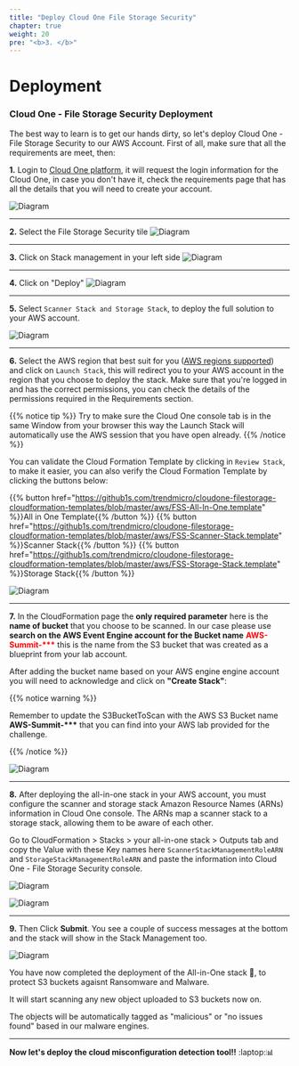 ```yaml
---
title: "Deploy Cloud One File Storage Security"
chapter: true
weight: 20
pre: "<b>3. </b>"
---
```



# Deployment

### Cloud One - File Storage Security Deployment

The best way to learn is to get our hands dirty, so let's deploy Cloud One - File Storage Security to our AWS Account. First of all, make sure that all the requirements are meet, then:

**1.** Login to [Cloud One platform](https://cloudone.trendmicro.com), it will request the login information for the Cloud One, in case you don't have it, check the requirements page that has all the details that you will need to create your account.  

![Diagram](/images/login.png)

---

**2.** Select the File Storage Security tile
![Diagram](/images/login_2.png)

---

**3.** Click on Stack management in your left side
![Diagram](/images/login_3.png)

---

**4.** Click on "Deploy" 
![Diagram](/images/login_4.png)

---

**5.** Select ```Scanner Stack and Storage Stack```, to deploy the full solution to your AWS account.

![Diagram](/images/fss-deploy-stacks-select.png)

---

**6.** Select the AWS region that best suit for you ([AWS regions supported](/10_requirements.html)) and click on ```Launch Stack```, this will redirect you to your AWS account in the region that you choose to deploy the stack. Make sure that you're logged in and has the correct permissions, you can check the details of the permissions required in the Requirements section.

{{% notice tip %}}
Try to make sure the Cloud One console tab is in the same Window from your browser this way the Launch Stack will automatically use the AWS session that you have open already. 
{{% /notice %}}

You can validate the Cloud Formation Template by clicking in ```Review Stack```, to make it easier, you can also verify the Cloud Formation Template by clicking the buttons below:

{{% button href="https://github1s.com/trendmicro/cloudone-filestorage-cloudformation-templates/blob/master/aws/FSS-All-In-One.template" %}}All in One Template{{% /button %}}
{{% button href="https://github1s.com/trendmicro/cloudone-filestorage-cloudformation-templates/blob/master/aws/FSS-Scanner-Stack.template" %}}Scanner Stack{{% /button %}}
{{% button href="https://github1s.com/trendmicro/cloudone-filestorage-cloudformation-templates/blob/master/aws/FSS-Storage-Stack.template" %}}Storage Stack{{% /button %}}

![Diagram](/images/login_5.png)

---

**7.** In the CloudFormation page the <b>only required parameter</b> here is the <b>name of bucket</b> that you choose to be scanned. In our case please use <b>search on the AWS Event Engine account for the Bucket name</b> <span style="color:red"><b>AWS-Summit-***</b></span> this is the name from the S3 bucket that was created as a blueprint from your lab account. 

After adding the bucket name based on your AWS engine engine account you will need to acknowledge and click on <b>"Create Stack"</b>:

{{% notice warning %}}
<p style='text-align: left;'>
Remember to update the S3BucketToScan with the AWS S3 Bucket name <b>AWS-Summit-***</b> that you can find into your AWS lab provided for the challenge.
</p>
{{% /notice %}}

![Diagram](/images/cftdeploy.png)

---

**8.** After deploying the all-in-one stack in your AWS account, you must configure the scanner and storage stack Amazon Resource Names (ARNs) information in Cloud One console. The ARNs map a scanner stack to a storage stack, allowing them to be aware of each other.

Go to CloudFormation > Stacks > your all-in-one stack > Outputs tab and copy the Value with these Key names here ```ScannerStackManagementRoleARN``` and ```StorageStackManagementRoleARN``` and paste the information into Cloud One - File Storage Security console.

![Diagram](/images/fss-arn-aws-info.png)

![Diagram](/images/login_6.png)

---

**9.** Then Click <b>Submit</b>. You see a couple of success messages at the bottom and the stack will show in the Stack Management too. 

![Diagram](/images/login_7.png)

You have now completed the deployment of the All-in-One stack :tada:, to protect S3 buckets agaisnt Ransomware and Malware. 

It will start scanning any new object uploaded to S3 buckets now on. 

The objects will be automatically tagged as "malicious" or "no issues found" based in our malware engines. 

----

**Now let's deploy the cloud misconfiguration detection tool!!** :laptop::bar_chart:



